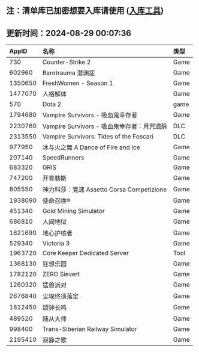 ## 注：清单库已加密想要入库请使用 ([入库工具](https://github.com/BlankTMing/ManifestAutoUpdate/releases))

## 更新时间：2024-08-29 00:07:36
| AppID | 名称 | 类型  |
| :-------------------- | :----------------------------- | :----------- |
| 730 | Counter-Strike 2| Game |
| 602960 | Barotrauma 潜渊症| Game |
| 1350650 | FreshWomen - Season 1| Game |
| 1477070 | 人格解体| Game |
| 570 | Dota 2| game |
| 1794680 | Vampire Survivors - 吸血鬼幸存者| Game |
| 2230760 | Vampire Survivors - 吸血鬼幸存者：月咒遗脉| DLC |
| 2313550 | Vampire Survivors: Tides of the Foscari| DLC |
| 977950 | 冰与火之舞 A Dance of Fire and Ice| Game |
| 207140 | SpeedRunners| Game |
| 683320 | GRIS| Game |
| 747200 | 开普勒斯| Game |
| 805550 | 神力科莎：竞速 Assetto Corsa Competizione| Game |
| 1938090 | 使命召唤®| Game |
| 451340 | Gold Mining Simulator| Game |
| 686810 | 人间地狱| Game |
| 1621690 | 地心护核者| Game |
| 529340 | Victoria 3| Game |
| 1963720 | Core Keeper Dedicated Server| Tool |
| 1368130 | 狂想乐园| Game |
| 1782120 | ZERO Sievert| Game |
| 1260320 | 猛兽派对| Game |
| 2676840 | 尘埃终须落定| Game |
| 1812450 | 颂钟长鸣| Game |
| 489520 | 随从大师| Game |
| 998400 | Trans-Siberian Railway Simulator| Game |
| 2195410 | 寂静之歌| Game |
